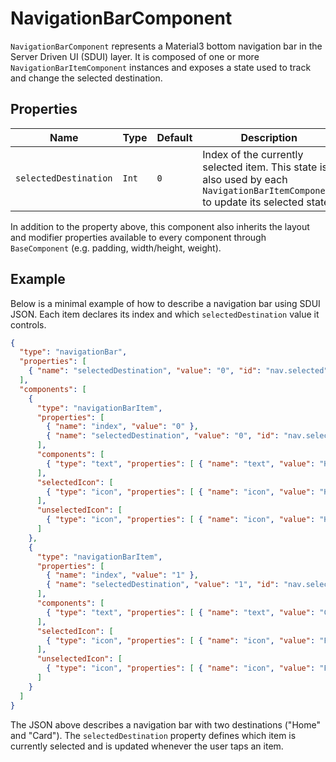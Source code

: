# NavigationBarComponent

`NavigationBarComponent` represents a Material3 bottom navigation bar in the Server Driven UI (SDUI) layer. It is composed of one or more `NavigationBarItemComponent` instances and exposes a state used to track and change the selected destination.

## Properties

| Name | Type | Default | Description |
|------|------|---------|-------------|
| `selectedDestination` | `Int` | `0` | Index of the currently selected item. This state is also used by each `NavigationBarItemComponent` to update its selected state. |

In addition to the property above, this component also inherits the layout and modifier properties available to every component through `BaseComponent` (e.g. padding, width/height, weight).

## Example

Below is a minimal example of how to describe a navigation bar using SDUI JSON. Each item declares its index and which `selectedDestination` value it controls.

```json
{
  "type": "navigationBar",
  "properties": [
    { "name": "selectedDestination", "value": "0", "id": "nav.selected" }
  ],
  "components": [
    {
      "type": "navigationBarItem",
      "properties": [
        { "name": "index", "value": "0" },
        { "name": "selectedDestination", "value": "0", "id": "nav.selected" }
      ],
      "components": [
        { "type": "text", "properties": [ { "name": "text", "value": "Home" } ] }
      ],
      "selectedIcon": [
        { "type": "icon", "properties": [ { "name": "icon", "value": "Home" } ] }
      ],
      "unselectedIcon": [
        { "type": "icon", "properties": [ { "name": "icon", "value": "HomeOutline" } ] }
      ]
    },
    {
      "type": "navigationBarItem",
      "properties": [
        { "name": "index", "value": "1" },
        { "name": "selectedDestination", "value": "1", "id": "nav.selected" }
      ],
      "components": [
        { "type": "text", "properties": [ { "name": "text", "value": "Card" } ] }
      ],
      "selectedIcon": [
        { "type": "icon", "properties": [ { "name": "icon", "value": "Payment" } ] }
      ],
      "unselectedIcon": [
        { "type": "icon", "properties": [ { "name": "icon", "value": "PaymentOutline" } ] }
      ]
    }
  ]
}
```

The JSON above describes a navigation bar with two destinations ("Home" and "Card"). The `selectedDestination` property defines which item is currently selected and is updated whenever the user taps an item.
